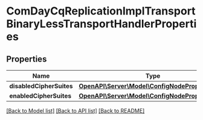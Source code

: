 # ComDayCqReplicationImplTransportBinaryLessTransportHandlerProperties

## Properties
Name | Type | Description | Notes
------------ | ------------- | ------------- | -------------
**disabledCipherSuites** | [**OpenAPI\Server\Model\ConfigNodePropertyArray**](ConfigNodePropertyArray.md) |  | [optional] 
**enabledCipherSuites** | [**OpenAPI\Server\Model\ConfigNodePropertyArray**](ConfigNodePropertyArray.md) |  | [optional] 

[[Back to Model list]](../README.md#documentation-for-models) [[Back to API list]](../README.md#documentation-for-api-endpoints) [[Back to README]](../README.md)


